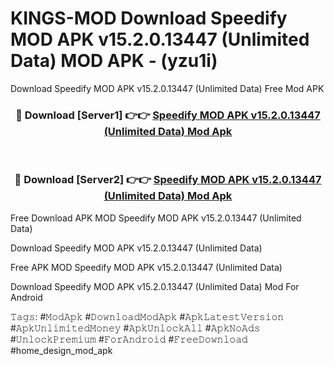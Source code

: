 # KINGS-MOD Download Speedify MOD APK v15.2.0.13447 (Unlimited Data) MOD APK - (yzu1i)
Download Speedify MOD APK v15.2.0.13447 (Unlimited Data) Free Mod APK

<div align="center">
<h3>🔴 Download [Server1] 👉👉 <a href="https://apk-comot.site?title=Speedify_MOD_APK_v15.2.0.13447_(Unlimited_Data)">Speedify MOD APK v15.2.0.13447 (Unlimited Data) Mod Apk</a></h3><br>

<h3>🔴 Download [Server2] 👉👉 <a href="https://apk-comot.site?title=Speedify_MOD_APK_v15.2.0.13447_(Unlimited_Data)">Speedify MOD APK v15.2.0.13447 (Unlimited Data) Mod Apk</a></h3>
</div>


Free Download APK MOD Speedify MOD APK v15.2.0.13447 (Unlimited Data)

Download Speedify MOD APK v15.2.0.13447 (Unlimited Data) 

Free APK MOD Speedify MOD APK v15.2.0.13447 (Unlimited Data) 

Download Speedify MOD APK v15.2.0.13447 (Unlimited Data) Mod For Android

𝚃𝚊𝚐𝚜: #𝙼𝚘𝚍𝙰𝚙𝚔 #𝙳𝚘𝚠𝚗𝚕𝚘𝚊𝚍𝙼𝚘𝚍𝙰𝚙𝚔 #𝙰𝚙𝚔𝙻𝚊𝚝𝚎𝚜𝚝𝚅𝚎𝚛𝚜𝚒𝚘𝚗 #𝙰𝚙𝚔𝚄𝚗𝚕𝚒𝚖𝚒𝚝𝚎𝚍𝙼𝚘𝚗𝚎𝚢 #𝙰𝚙𝚔𝚄𝚗𝚕𝚘𝚌𝚔𝙰𝚕𝚕 #𝙰𝚙𝚔𝙽𝚘𝙰𝚍𝚜 #𝚄𝚗𝚕𝚘𝚌𝚔𝙿𝚛𝚎𝚖𝚒𝚞𝚖 #𝙵𝚘𝚛𝙰𝚗𝚍𝚛𝚘𝚒𝚍 #𝙵𝚛𝚎𝚎𝙳𝚘𝚠𝚗𝚕𝚘𝚊𝚍 #home_design_mod_apk